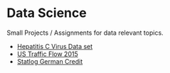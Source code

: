 # Data Science
Small Projects / Assignments for data relevant topics.
- [Hepatitis C Virus Data set](https://archive.ics.uci.edu/ml/datasets/HCV+data)
- [US Traffic Flow 2015](https://www.kaggle.com/jboysen/us-traffic-2015)
- [Statlog German Credit](https://archive.ics.uci.edu/ml/datasets/statlog+(german+credit+data))
